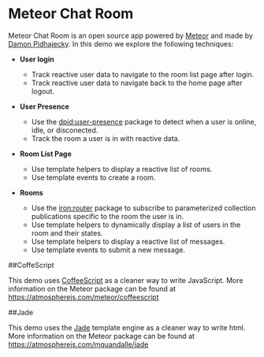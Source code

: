 Meteor Chat Room
================

Meteor Chat Room is an open source app powered by [Meteor](https://www.meteor.com/) and made by
[Damon Pidhajecky](http://www.damonpidhajecky.com). In this demo we explore the following techniques:

  * __User login__
    * Track reactive user data to navigate to the room list page after login.
    * Track reactive user data to navigate back to the home page after logout.

  * __User Presence__
    * Use the [dpid:user-presence](https://github.com/dpid/meteor-user-presence/) package to detect
      when a user is online, idle, or disconected.
    * Track the room a user is in with reactive data.

  * __Room List Page__
    * Use template helpers to display a reactive list of rooms.
    * Use template events to create a room.

  * __Rooms__
    * Use the [iron:router](https://github.com/eventedmind/iron-router/) package to subscribe to
      parameterized collection publications specific to the room the user is in.
    * Use template helpers to dynamically display a list of users in the room and their states.
    * Use template helpers to display a reactive list of messages.
    * Use template events to submit a new message.

##CoffeScript

This demo uses [CoffeeScript](http://coffeescript.org/) as a cleaner way to write JavaScript.
More information on the Meteor package can be found at https://atmospherejs.com/meteor/coffeescript

##Jade

This demo uses the [Jade](http://jade-lang.com/) template engine as a cleaner way to write html. More information on the Meteor package can
be found at https://atmospherejs.com/mquandalle/jade
